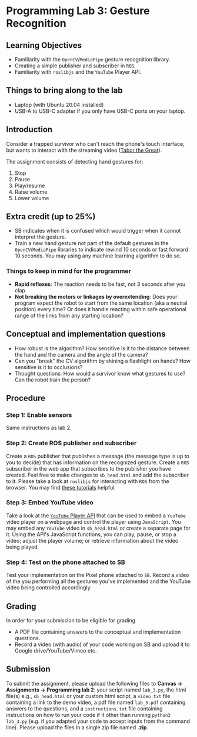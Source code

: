 # Programming Lab 3: Gesture Recognition

## Learning Objectives

- Familiarity with the `OpenCV`/`MediaPipe` gesture recognition library.
- Creating a simple publisher and subscriber in `ROS`.
- Familiarity with `roslibjs` and the `YouTube` Player API.

## Things to bring along to the lab

- Laptop (with Ubuntu 20.04 installed)
- USB-A to USB-C adapter if you only have USB-C ports on your laptop.

## Introduction

Consider a trapped survivor who can't reach the phone's touch interface, but wants to interact with the streaming video ([Tabor the Great](https://youtu.be/sBHCuRNy3Io)).

The assignment consists of detecting hand gestures for:
1. Stop
2. Pause
3. Play/resume
4. Raise volume
5. Lower volume

## Extra credit (up to 25%)

- SB indicates when it is confused which would trigger when it cannot interpret the gesture.
- Train a new hand gesture not part of the default gestures in the `OpenCV`/`MediaPipe` libraries to indicate rewind 10 seconds or fast forward 10 seconds. You may using any machine learning algorithm to do so.

### Things to keep in mind for the programmer

- **Rapid reflexes**: The reaction needs to be fast, not 3 seconds after you clap.
- **Not breaking the motors or linkages by overextending**: Does your program expect the robot to start from the same location (aka a neutral position) every time? Or does it handle reacting within safe operational range of the links from any starting location?

## Conceptual and implementation questions

- How robust is the algorithm? How sensitive is it to the distance between the hand and the camera and the angle of the camera?
- Can you "break" the CV algorithm by shining a flashlight on hands? How sensitive is it to occlusions?
- Thought questions: How would a survivor know what gestures to use? Can the robot train the person?

## Procedure

### Step 1: Enable sensors

Same instructions as lab 2.

### Step 2: Create ROS publisher and subscriber

Create a `ROS` publisher that publishes a message (the message type is up to you to decide) that has information on the recognized gesture. Create a `ROS` subscriber in the web app that subscribes to the publisher you have created. Feel free to make changes to `sb_head.html` and add the subscriber to it. Please take a look at `roslibjs` for interacting with `ROS` from the browser. You may find [these tutorials](http://wiki.ros.org/roslibjs) helpful.

### Step 3: Embed YouTube video

Take a look at the [`YouTube` Player API](https://developers.google.com/youtube/iframe_api_reference) that can be used to embed a `YouTube` video player on a webpage and control the player using `JavaScript`. 
You may embed any `YouTube` video in `sb_head.html` or create a separate page for it. Using the API's JavaScript functions, you can play, pause, or stop a video; adjust the player volume; or retrieve information about the video being played.

### Step 4: Test on the phone attached to SB

Test your implementation on the Pixel phone attached to `SB`. Record a video of the you performing all the gestures you've implemented and the YouTube video being controlled accordingly.

## Grading

In order for your submission to be eligible for grading

- A PDF file containing answers to the conceptual and implementation questions.
- Record a video (with audio) of your code working on SB and upload it to Google drive/YouTube/Vimeo etc.

## Submission

To submit the assignment, please upload the following files to **Canvas -> Assignments -> Programming lab 2**: your script named `lab_3.py`, the html file(s) e.g., `sb_head.html` or your custom html script,  a `video.txt` file containing a link to the demo video, a pdf file named `lab_3.pdf` containing answers to the questions, and a `instructions.txt` file containing instructions on how to run your code if it other than running `python3 lab_3.py` (e.g. if you adapted your code to accept inputs from the command line). Please upload the files in a single zip file named **<your UIN>.zip**.
